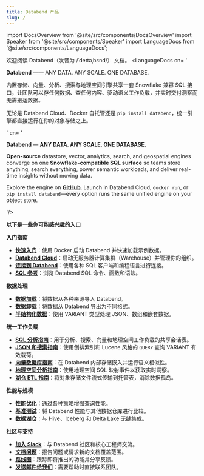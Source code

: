 ```yaml
---
title: Databend 产品
slug: /
---
```


import DocsOverview from '@site/src/components/DocsOverview'
import Speaker from '@site/src/components/Speaker'
import LanguageDocs from '@site/src/components/LanguageDocs';

欢迎阅读 Databend（发音为 /ˈdeɪtəˌbɛnd/）<Speaker /> 文档。
<LanguageDocs
cn=
'

**Databend** —— ANY DATA. ANY SCALE. ONE DATABASE.

内置存储、向量、分析、搜索与地理空间引擎共享一套 Snowflake 兼容 SQL 接口，让团队可以存任何数据、查任何内容、驱动语义工作负载，并实时交付洞察而无需搬运数据。

无论是 Databend Cloud、Docker 自托管还是 `pip install databend`，统一引擎都直接运行在你的对象存储之上。

'
en=
'

**Databend** — **ANY DATA. ANY SCALE. ONE DATABASE.**

**Open-source** datastore, vector, analytics, search, and geospatial engines converge on one **Snowflake-compatible SQL surface** so teams store anything, search everything, power semantic workloads, and deliver real-time insights without moving data.

Explore the engine on [**GitHub**](https://github.com/databendlabs/databend). Launch in Databend Cloud, `docker run`, or `pip install databend`—every option runs the same unified engine on your object store.

'/>

<DocsOverview />

**以下是一些你可能感兴趣的入口**

**入门指南**
- **[快速入门](/guides/deploy/quickstart)**：使用 Docker 启动 Databend 并快速加载示例数据。
- **[Databend Cloud](/guides/cloud)**：启动无服务器计算集群（Warehouse）并管理你的组织。
- **[连接到 Databend](/guides/sql-clients)**：使用各种 SQL 客户端和编程语言进行连接。
- **[SQL 参考](/sql)**：浏览 Databend SQL 命令、函数和语法。

**数据处理**
- **[数据加载](/guides/load-data)**：将数据从各种来源导入 Databend。
- **[数据卸载](/guides/unload-data)**：将数据从 Databend 导出为不同格式。
- **[半结构化数据](/sql/sql-functions/semi-structured-functions)**：使用 VARIANT 类型处理 JSON、数组和嵌套数据。

**统一工作负载**
- **[SQL 分析指南](/guides/query/sql-analytics)**：用于分析、搜索、向量和地理空间工作负载的共享会话表。
- **[JSON 和搜索指南](/guides/query/json-search)**：使用倒排索引和 Lucene 风格的 `QUERY` 查询 VARIANT 有效载荷。
- **[向量数据库指南](/guides/query/vector-db)**：在 Databend 内部存储嵌入并运行语义相似性。
- **[地理空间分析指南](/guides/query/geo-analytics)**：使用地理空间 SQL 映射事件以获取实时洞察。
- **[湖仓 ETL 指南](/guides/query/lakehouse-etl)**：将对象存储文件流式传输到托管表，消除数据孤岛。

**性能与规模**
- **[性能优化](/guides/performance)**：通过各种策略增强查询性能。
- **[基准测试](/guides/benchmark)**：将 Databend 性能与其他数据仓库进行比较。
- **[数据湖仓](/sql/sql-reference/table-engines)**：与 Hive、Iceberg 和 Delta Lake 无缝集成。

**社区与支持**
- **[加入 Slack](https://link.databend.cn/join-slack)**：与 Databend 社区和核心工程师交流。
- **[文档问题](https://github.com/databendlabs/databend-docs/issues)**：报告问题或请求新的文档覆盖范围。
- **[路线图](https://github.com/databendlabs/databend/issues/14167)**：跟踪即将推出的功能并分享反馈。
- **[发送邮件给我们](mailto:hi@databend.cn)**：需要帮助时直接联系团队。